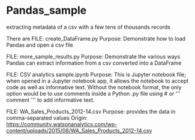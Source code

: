 # Pandas_sample
extracting metadata of a csv with a few tens of thousands records

There are 
FILE: create_DataFrame.py
  Purpose: Demonstrate how to load Pandas and open a csv file
  
FILE: more_sample_results.py
  Purpose: Demonstrate the various ways Pandas can extract information from a csv converted into a DataFrame

FILE: CSV analytics sample.ipynb
  Purpose: This is Jupyter notebook file; when opened in a Jupyter notebook app, it allows the notebook
    to accept code as well as informative text. Without the notebook format, 
    the only option would be to use comments inside a Python .py file using # or ''' comment '''
    to add informative text.
    
FILE: WA_Sales_Products_2012-14.csv
  Purpose: provides the data in comma-separated values
  Origin: https://community.watsonanalytics.com/wp-content/uploads/2015/08/WA_Sales_Products_2012-14.csv

